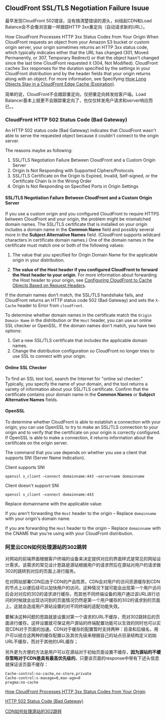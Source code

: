 ## CloudFront SSL/TLS Negotiation Failure Isuue

最早发现CloudFront 502错误，没有搞清楚错误的源头，纠结起CDN和Load Balance会不会像浏览器一样跟踪HTTP 3xx重定向（自动请求新的URL）。

How CloudFront Processes HTTP 3xx Status Codes from Your Origin
When CloudFront requests an object from your Amazon S3 bucket or custom origin server, your origin sometimes returns an HTTP 3xx status code, which typically indicates either that the URL has changed (301, Moved Permanently, or 307, Temporary Redirect) or that the object hasn't changed since the last time CloudFront requested it (304, Not Modified). CloudFront caches 3xx responses for the duration specified by the settings in your CloudFront distribution and by the header fields that your origin returns along with an object. For more information, see Specifying [How Long Objects Stay in a CloudFront Edge Cache (Expiration)](https://docs.aws.amazon.com/AmazonCloudFront/latest/DeveloperGuide/Expiration.html).

简单的说，CloudFront不会跟踪重定向，仅把重定向转发给客户端。Load Balancer基本上就更不会跟踪重定向了，也仅仅转发用户请求和server响应而已。。

### CloudFront HTTP 502 Status Code (Bad Gateway)

An HTTP 502 status code (Bad Gateway) indicates that CloudFront wasn't able to serve the requested object because it couldn't connect to the origin server.

The reasons maybe as following:

1. SSL/TLS Negotiation Failure Between CloudFront and a Custom Origin Server
2. Origin Is Not Responding with Supported Ciphers/Protocols
3. SSL/TLS Certificate on the Origin Is Expired, Invalid, Self-signed, or the Certificate Chain Is in the Wrong Order
4. Origin Is Not Responding on Specified Ports in Origin Settings

#### SSL/TLS Negotiation Failure Between CloudFront and a Custom Origin Server

If you use a custom origin and you configured CloudFront to require HTTPS between CloudFront and your origin, the problem might be mismatched domain names. The SSL/TLS certificate that is installed on your origin includes a domain name in the **Common Name** field and possibly several more in the **Subject Alternative Names** field. (CloudFront supports wildcard characters in certificate domain names.) One of the domain names in the certificate must match one or both of the following values:

1. The value that you specified for Origin Domain Name for the applicable origin in your distribution.

2. **The value of the Host header if you configured CloudFront to forward the Host header to your origin**. For more information about forwarding the Host header to your origin, see [Configuring CloudFront to Cache Objects Based on Request Headers](https://docs.aws.amazon.com/AmazonCloudFront/latest/DeveloperGuide/header-caching.html).

If the domain names don't match, the SSL/TLS handshake fails, and CloudFront returns an HTTP status code 502 (Bad Gateway) and sets the `X-Cache` header to Error from `cloudfront`.

To determine whether domain names in the certificate match the `Origin Domain Name` in the distribution or the `Host` header, you can use an online SSL checker or OpenSSL. If the domain names don't match, you have two options:

1. Get a new SSL/TLS certificate that includes the applicable domain names.
2. Change the distribution configuration so CloudFront no longer tries to use SSL to connect with your origin.

#### Online SSL Checker

To find an SSL test tool, search the Internet for "online ssl checker." Typically, you specify the name of your domain, and the tool returns a variety of information about your SSL/TLS certificate. Confirm that the certificate contains your domain name in the **Common Names** or **Subject Alternative Names** fields.

#### OpenSSL

To determine whether CloudFront is able to establish a connection with your origin, you can use OpenSSL to try to make an SSL/TLS connection to your origin and to verify that the certificate on your origin is correctly configured. If OpenSSL is able to make a connection, it returns information about the certificate on the origin server.

The command that you use depends on whether you use a client that supports SNI (Server Name Indication).

Client supports SNI

```
openssl s_client –connect domainname:443 –servername domainname
```

Client doesn't support SNI

```
openssl s_client –connect domainname:443
```

Replace domainname with the applicable value:

If you aren't forwarding the `Host` header to the origin – Replace `domainname` with your origin's domain name.

If you are forwarding the `Host` header to the origin – Replace `domainname` with the CNAME that you're using with your CloudFront distribution.


### 阿里云CDN如何处理源站的302跳转

对网站的前端界面根据客户终端的设备来决定提供对应的界面样式是常见的网站设计需求。该需求的常见设计思路是源站根据用户的请求然后在源站对用户的请求做302的跳转到对应的页面上进行服务。 

在对网站部署CDN后由于CDN的产品性质，CDN会对用户的访问资源缓存到CDN的节点上以便后续可以加快用户的访问，这种情况下就可能会出现第一个用户访问后会对对应的302的请求进行缓存。而其他不同终端设备的用户通过该URL进行访问的时候就会出现访问到的页面情况仍然是第一个用户缓存的302的请求到的页面上。这就会造成用户源站设置的对不同终端的适配功能失效。

要解决这种问题的思路就是设置对第一个请求的URL不缓存，而对302跳转后的页面进行缓存。这样设置就可保证用户源站的终端配置功能可以生效的同时也可以实现CDN对于页面的加速。CDN对于缓存的配置暂时支持两种：目录和后缀名，用户可以结合这两种的缓存配置以及其优先级来根据自己的站点目录结构定义初始URL不缓存，而对于其他的URL缓存；

另外更为方便的方法是用户可以在源站对于初始页面设置不缓存，**因为源站的不缓存策略对于CDN是具有最高优先级的**。只要该页面的response中带有下述头信息就保证该页面不缓存：

```
Cache-control:no-cache,no-store,private
Cache-control:s-maxage=0,max-age=0
pragma:no-cache
```

[How CloudFront Processes HTTP 3xx Status Codes from Your Origin](https://docs.aws.amazon.com/AmazonCloudFront/latest/DeveloperGuide/http-3xx-status-codes.html)

[HTTP 502 Status Code (Bad Gateway)](https://docs.aws.amazon.com/AmazonCloudFront/latest/DeveloperGuide/http-502-bad-gateway.html)

[CDN如何处理源站的302跳转](https://help.aliyun.com/knowledge_detail/40128.html)